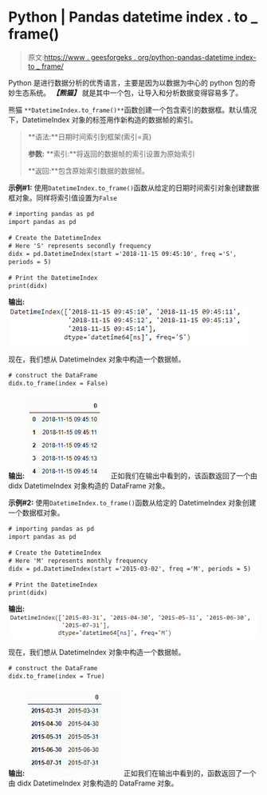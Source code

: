 # Python | Pandas datetime index . to _ frame()

> 原文:[https://www . geesforgeks . org/python-pandas-datetime index-to _ frame/](https://www.geeksforgeeks.org/python-pandas-datetimeindex-to_frame/)

Python 是进行数据分析的优秀语言，主要是因为以数据为中心的 python 包的奇妙生态系统。 ***【熊猫】*** 就是其中一个包，让导入和分析数据变得容易多了。

熊猫 `**DatetimeIndex.to_frame()**`函数创建一个包含索引的数据框。默认情况下，DatetimeIndex 对象的标签用作新构造的数据帧的索引。

> **语法:**日期时间索引到框架(索引=真)
> 
> **参数:**
> **索引:**将返回的数据帧的索引设置为原始索引
> 
> **返回:**包含原始索引数据的数据帧。

**示例#1:** 使用`DatetimeIndex.to_frame()`函数从给定的日期时间索引对象创建数据框对象。同样将索引值设置为`False`

```
# importing pandas as pd
import pandas as pd

# Create the DatetimeIndex
# Here 'S' represents secondly frequency 
didx = pd.DatetimeIndex(start ='2018-11-15 09:45:10', freq ='S', periods = 5)

# Print the DatetimeIndex
print(didx)
```

**输出:**
![](img/63617d74f095de068a8d94c7b83e0d5c.png)

现在，我们想从 DatetimeIndex 对象中构造一个数据帧。

```
# construct the DataFrame
didx.to_frame(index = False)
```

**输出:**
![](img/04c9fd373c054168507d6375aae9ec33.png)
正如我们在输出中看到的，该函数返回了一个由 didx DatetimeIndex 对象构造的 DataFrame 对象。

**示例#2:** 使用`DatetimeIndex.to_frame()`函数从给定的 DatetimeIndex 对象创建一个数据框对象。

```
# importing pandas as pd
import pandas as pd

# Create the DatetimeIndex
# Here 'M' represents monthly frequency 
didx = pd.DatetimeIndex(start ='2015-03-02', freq ='M', periods = 5)

# Print the DatetimeIndex
print(didx)
```

**输出:**
![](img/630394e6c8b4bcb83193b70c853976f8.png)

现在，我们想从 DatetimeIndex 对象中构造一个数据帧。

```
# construct the DataFrame
didx.to_frame(index = True)
```

**输出:**
![](img/559b259e4a50b388adfab538b1e7d767.png)
正如我们在输出中看到的，函数返回了一个由 didx DatetimeIndex 对象构造的 DataFrame 对象。